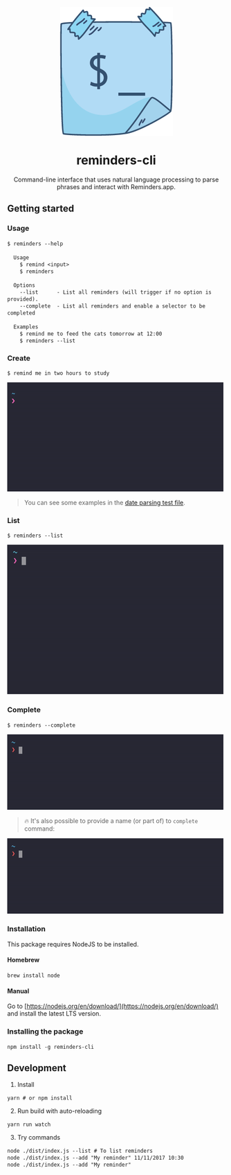 <p align="center"> 
<img align="center" src="media/logo.gif" alt="reminders-cli" title="reminders-cli" />
</p>

<h1 align="center">reminders-cli</h1>
<p align="center">
  Command-line interface that uses natural language processing to parse phrases and interact with Reminders.app.
</p>

## Getting started

### Usage

```console
$ reminders --help

  Usage
    $ remind <input>
    $ reminders
  
  Options
    --list      - List all reminders (will trigger if no option is provided).
    --complete  - List all reminders and enable a selector to be completed

  Examples
    $ remind me to feed the cats tomorrow at 12:00
    $ reminders --list
```

### Create

```console
$ remind me in two hours to study
```

![Add command](media/add_command.gif "Add command")

> You can see some examples in the [date parsing test file](https://github.com/lucasbento/reminders-cli/blob/master/src/utils/__tests__date.spec.js#5).

### List

```console
$ reminders --list
```

![List command](media/list_command.gif "List command")

### Complete

```console
$ reminders --complete
```

![Complete command](media/complete_command.gif "Complete command")

> 🔥 It's also possible to provide a name (or part of) to `complete` command:

![Complete command](media/complete_with_arg_command.gif "Complete command")

### Installation

This package requires NodeJS to be installed.

#### Homebrew
```console
brew install node
```

#### Manual
Go to [https://nodejs.org/en/download/](https://nodejs.org/en/download/) and install the latest LTS version.

### Installing the package
```console
npm install -g reminders-cli
```

## Development

1. Install
```console
yarn # or npm install
```

2. Run build with auto-reloading
```console
yarn run watch
```

3. Try commands
```console
node ./dist/index.js --list # To list reminders
node ./dist/index.js --add "My reminder" 11/11/2017 10:30
node ./dist/index.js --add "My reminder"
```
